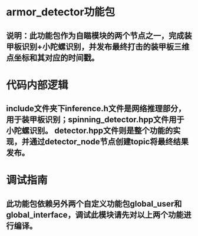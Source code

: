 # armor_detector功能包
## 说明：此功能包作为自瞄模块的两个节点之一，完成装甲板识别+小陀螺识别，并发布最终打击的装甲板三维点坐标和其对应的时间戳。
#
# 代码内部逻辑
## include文件夹下inference.h文件是网络推理部分，用于装甲板识别；spinning_detector.hpp文件用于小陀螺识别。 detector.hpp文件则是整个功能的实现，并通过detector_node节点创建topic将最终结果发布。
#
# 调试指南
## 此功能包依赖另外两个自定义功能包global_user和global_interface，调试此模块请先对以上两个功能进行编译。


